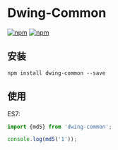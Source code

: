 # Dwing-Common

[![npm](https://img.shields.io/npm/v/dwing-common.svg?style=plastic)](https://npmjs.org/package/dwing-common) [![npm](https://img.shields.io/npm/dt/dwing-common.svg?style=plastic)](https://npmjs.org/package/dwing-common)

## 安装

```
npm install dwing-common --save
```

## 使用

ES7:

```js
import {md5} from 'dwing-common';

console.log(md5('1'));
```
